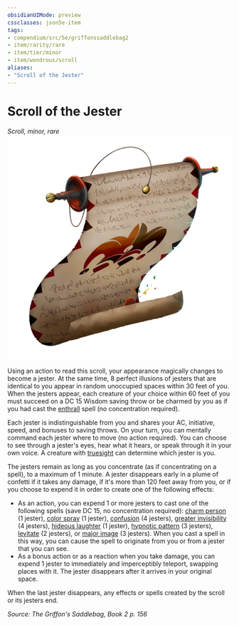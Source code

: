 ```yaml
---
obsidianUIMode: preview
cssclasses: json5e-item
tags:
- compendium/src/5e/griffonssaddlebag2
- item/rarity/rare
- item/tier/minor
- item/wondrous/scroll
aliases: 
- "Scroll of the Jester"
---
```

# Scroll of the Jester
*Scroll, minor, rare*  
![](https://raw.githubusercontent.com/TheGiddyLimit/homebrew-img/main/img/GriffonsSaddlebag2/Items/Scroll-of-the-Jester.webp#right)  


Using an action to read this scroll, your appearance magically changes to become a jester. At the same time, 8 perfect illusions of jesters that are identical to you appear in random unoccupied spaces within 30 feet of you. When the jesters appear, each creature of your choice within 60 feet of you must succeed on a DC 15 Wisdom saving throw or be charmed by you as if you had cast the [enthrall](compendium/spells/enthrall.md) spell (no concentration required).

Each jester is indistinguishable from you and shares your AC, initiative, speed, and bonuses to saving throws. On your turn, you can mentally command each jester where to move (no action required). You can choose to see through a jester's eyes, hear what it hears, or speak through it in your own voice. A creature with [truesight](/compendium/rules/senses.md#Truesight) can determine which jester is you.

The jesters remain as long as you concentrate (as if concentrating on a spell), to a maximum of 1 minute. A jester disappears early in a plume of confetti if it takes any damage, if it's more than 120 feet away from you, or if you choose to expend it in order to create one of the following effects:

- As an action, you can expend 1 or more jesters to cast one of the following spells (save DC 15, no concentration required): [charm person](compendium/spells/charm-person.md) (1 jester), [color spray](compendium/spells/color-spray.md) (1 jester), [confusion](compendium/spells/confusion.md) (4 jesters), [greater invisibility](compendium/spells/greater-invisibility.md) (4 jesters), [hideous laughter](compendium/spells/tashas-hideous-laughter.md) (1 jester), [hypnotic pattern](compendium/spells/hypnotic-pattern.md) (3 jesters), [levitate](compendium/spells/levitate.md) (2 jesters), or [major image](compendium/spells/major-image.md) (3 jesters). When you cast a spell in this way, you can cause the spell to originate from you or from a jester that you can see.  
- As a bonus action or as a reaction when you take damage, you can expend 1 jester to immediately and imperceptibly teleport, swapping places with it. The jester disappears after it arrives in your original space.  

When the last jester disappears, any effects or spells created by the scroll or its jesters end.

*Source: The Griffon's Saddlebag, Book 2 p. 156*
